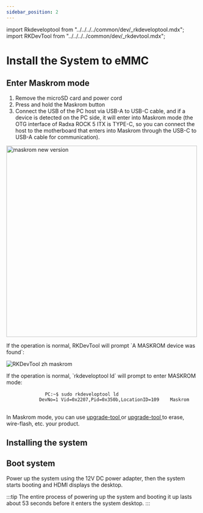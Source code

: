 ```yaml
---
sidebar_position: 2
---
```


import Rkdeveloptool from "../../../../common/dev/\_rkdeveloptool.mdx";
import RKDevTool from "../../../../common/dev/\_rkdevtool.mdx";

# Install the System to eMMC

## Enter Maskrom mode

<ol>
    <li>Remove the microSD card and power cord</li>
    <li>Press and hold the Maskrom button</li>
    <li>Connect the USB of the PC host via USB-A to USB-C cable, and if a device is detected on the PC side, it will enter into Maskrom mode (the OTG interface of Radxa ROCK 5 ITX is TYPE-C, so you can connect the host to the motherboard that enters into Maskrom through the USB-C to USB-A cable for communication).</li>
</ol>

<img src="/img/rock5itx/rock5itx-maskrom-new.webp" alt="maskrom new version" width="500" />

<Tabs groupId="platform" queryString="platform">
    <TabItem value="Windows">
        <p>If the operation is normal, RKDevTool will prompt `A MASKROM device was found`:</p>
        <img src="/img/configuration/rkdevtool-zh-maskrom.webp" alt="RKDevTool zh maskrom" />
    </TabItem>
    <TabItem value="Linux">
        <p>If the operation is normal, `rkdeveloptool ld` will prompt to enter MASKROM mode:</p>
        <pre>
            <code>PC:~$ sudo rkdeveloptool ld
            DevNo=1	Vid=0x2207,Pid=0x350b,LocationID=109	Maskrom </code>
        </pre>
    </TabItem>
</Tabs>

<p> In Maskrom mode, you can use <a href="../../low-level-dev/rkdevtool"> upgrade-tool </a> or <a href="../../low-level-dev/upgrade-tool"> upgrade-tool </a> to erase, wire-flash, etc. your product.</p>

## Installing the system

<Tabs groupId="platform" queryString="install the system">
    <TabItem value="Windows">
        <RKDevTool series="rock5" />
    </TabItem>
    <TabItem value="Linux">
        <Rkdeveloptool series="rock5"/>
    </TabItem>
</Tabs>

## Boot system

Power up the system using the 12V DC power adapter, then the system starts booting and HDMI displays the desktop.

:::tip
The entire process of powering up the system and booting it up lasts about 53 seconds before it enters the system desktop.
:::
